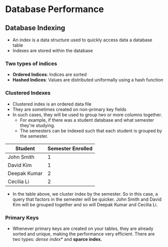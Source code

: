 # Database Performance

## Database Indexing
* An index is a data structure used to quickly access data a database table
* Indexes are stored within the database

### Two types of indices
* **Ordered Indices**: Indices are sorted
* **Hashed Indices**: Values are distributed uniformally using a hash function

### Clustered Indexes
* Clustered index is an ordered data file
* They are sometimes created on non-primary key fields
* In such cases, they will be used to group two or more columns together.
    * For example, if there was a student database and what semester they're studying.
    * The semesters can be indexed such that each student is grouped by the semester.

| Student      | Semester Enrolled |
|--------------|-------------------|
| John Smith   | 1                 |
| David Kim    | 1                 |
| Deepak Kumar | 2                 |
| Cecilia Li   | 2                 |

* In the table above, we cluster index by the semester. So in this case, a query that factors in the semester will be quicker. John Smith and David Kim will be grouped together and so will Deepak Kumar and Cecilia Li.

### Primary Keys
* Whenever primary keys are created on your tables, they are already sorted and unique, making the performance very efficient. There are two types: *dense index** and **sparce index.**

